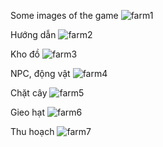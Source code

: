 Some images of the game
![farm1](https://github.com/pelongngoan/FarmingSimulator/assets/111194654/c21bfe7f-7e8e-4280-a441-8d84a461fc65)

Hướng dẫn
![farm2](https://github.com/pelongngoan/FarmingSimulator/assets/111194654/91be8100-a61e-4b2d-ad83-c609f8bdfc7b)

Kho đồ
![farm3](https://github.com/pelongngoan/FarmingSimulator/assets/111194654/b026a876-e0b4-4104-b016-6c963d07e855)

NPC, động vật
![farm4](https://github.com/pelongngoan/FarmingSimulator/assets/111194654/eed8bdb3-ee19-4096-8afa-ebe505eb2460)

Chặt cây
![farm5](https://github.com/pelongngoan/FarmingSimulator/assets/111194654/85ae762f-2736-41e0-aad6-83d43cd316bb)

Gieo hạt
![farm6](https://github.com/pelongngoan/FarmingSimulator/assets/111194654/3f56d406-e7d6-48ed-a50d-bea2f8d400cb)

Thu hoạch
![farm7](https://github.com/pelongngoan/FarmingSimulator/assets/111194654/033ae2b4-d084-4a80-806d-44f317147094)
